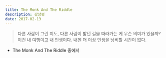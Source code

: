 ```yaml
---
title: The Monk And The Riddle
description: 감상평
date: 2017-02-13
---
```


> 다른 사람이 그린 지도, 다른 사람이 밟던 길을 따라가는 게 무슨 의미가 있을까? 이건 내 여행이고 내 인생이다. 내겐 더 이상 인생을 낭비할 시간이 없다. 

- The Monk And The Riddle 중에서


